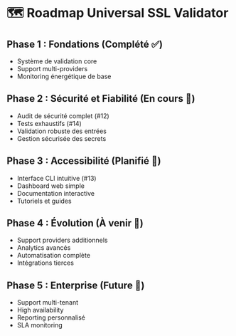 # 🗺️ Roadmap Universal SSL Validator

## Phase 1 : Fondations (Complété ✅)
- Système de validation core
- Support multi-providers
- Monitoring énergétique de base

## Phase 2 : Sécurité et Fiabilité (En cours 🚧)
- Audit de sécurité complet (#12)
- Tests exhaustifs (#14)
- Validation robuste des entrées
- Gestion sécurisée des secrets

## Phase 3 : Accessibilité (Planifié 📅)
- Interface CLI intuitive (#13)
- Dashboard web simple
- Documentation interactive
- Tutoriels et guides

## Phase 4 : Évolution (À venir 🔮)
- Support providers additionnels
- Analytics avancés
- Automatisation complète
- Intégrations tierces

## Phase 5 : Enterprise (Future 🎯)
- Support multi-tenant
- High availability
- Reporting personnalisé
- SLA monitoring